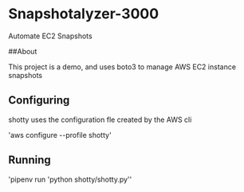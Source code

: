 # Snapshotalyzer-3000
Automate EC2 Snapshots

##About

This project is a demo, and uses boto3 to manage AWS EC2 instance snapshots

## Configuring


shotty uses the configuration fle created by the AWS cli

'aws configure --profile shotty'

## Running
'pipenv run 'python shotty/shotty.py''
